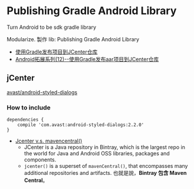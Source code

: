 # Publishing Gradle Android Library


Turn Android to be sdk gradle library


Modularize. 製作 lib: Publishing Gradle Android Library
* [使用Gradle发布项目到JCenter仓库](http://zhengxiaopeng.com/2015/02/02/%E4%BD%BF%E7%94%A8Gradle%E5%8F%91%E5%B8%83%E9%A1%B9%E7%9B%AE%E5%88%B0JCenter%E4%BB%93%E5%BA%93/)
* [Android拓展系列(12)--使用Gradle发布aar项目到JCenter仓库](http://www.cnblogs.com/qianxudetianxia/p/4322331.html)


## jCenter

[avast/android-styled-dialogs](https://github.com/avast/android-styled-dialogs)

### How to include

    dependencies {
        compile 'com.avast:android-styled-dialogs:2.2.0'
    }


* [Jcenter v.s. mavencentral()](http://stackoverflow.com/questions/24852219/android-buildscript-repositories-jcenter-vs-mavencentral)
    - JCenter is a Java repository in Bintray, which is the largest repo in the world for Java and Android OSS libraries, packages and components.
    - `jcenter()` is a superset of `mavenCentral()`, that encompasses many additional repositories and artifacts. 也就是說，**Bintray 包含 Maven Central**。
